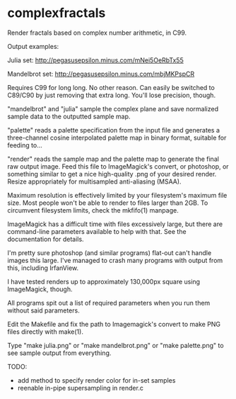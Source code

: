 complexfractals
===============

Render fractals based on complex number arithmetic, in C99.

Output examples:

Julia set: http://pegasusepsilon.minus.com/mNei5OeRbTx55

Mandelbrot set: http://pegasusepsilon.minus.com/mbjMKPspCR

Requires C99 for long long. No other reason. Can easily be switched to C89/C90
by just removing that extra long. You'll lose precision, though.

"mandelbrot" and "julia" sample the complex plane and save normalized 
	sample data to the outputted sample map.

"palette" reads a palette specification from the input file and generates a
	three-channel cosine interpolated palette map in binary format,
	suitable for feeding to...

"render" reads the sample map and the palette map to generate the final raw
	output image. Feed this file to ImageMagick's convert, or 
	photoshop, or something similar to get a nice high-quality .png 
	of your desired render. Resize appropriately for multisampled
	anti-aliasing (MSAA).

Maximum resolution is effectively limited by your filesystem's maximum file
size. Most people won't be able to render to files larger than 2GB. To
circumvent filesystem limits, check the mkfifo(1) manpage.

ImageMagick has a difficult time with files excessively large, but there are
command-line parameters available to help with that. See the documentation for
details.

I'm pretty sure photoshop (and similar programs) flat-out can't handle images
this large. I've managed to crash many programs with output from this,
including IrfanView.

I have tested renders up to approximately 130,000px square using ImageMagick,
though.

All programs spit out a list of required parameters when you run them without
said parameters.

Edit the Makefile and fix the path to Imagemagick's convert to make PNG files
directly with make(1).

Type "make julia.png" or "make mandelbrot.png" or "make palette.png" to see
sample output from everything.

TODO:
* add method to specify render color for in-set samples
* reenable in-pipe supersampling in render.c

